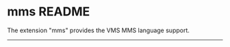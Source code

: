 # mms README

The extension "mms" provides the VMS MMS language support.

-----------------------------------------------------------------------------------------------------------
